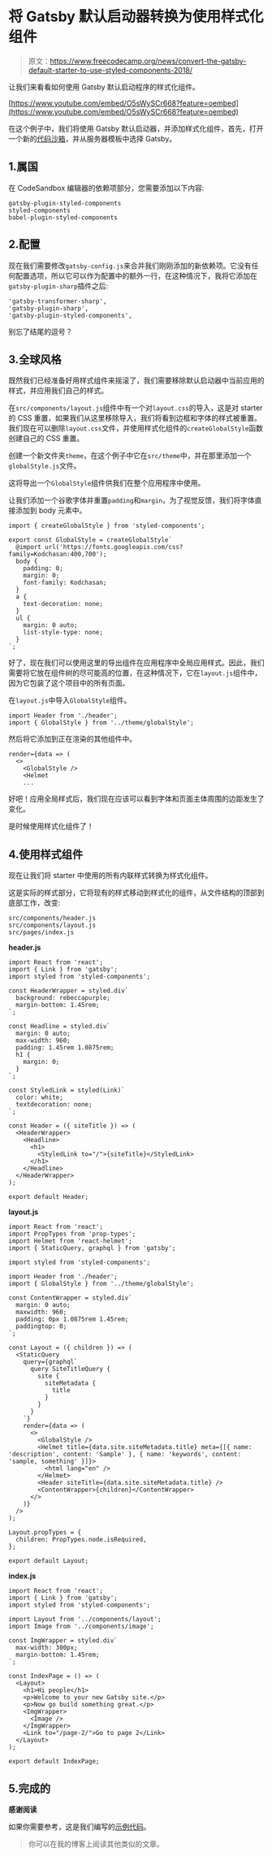 # 将 Gatsby 默认启动器转换为使用样式化组件

> 原文：<https://www.freecodecamp.org/news/convert-the-gatsby-default-starter-to-use-styled-components-2018/>

让我们来看看如何使用 Gatsby 默认启动程序的样式化组件。

[https://www.youtube.com/embed/O5sWySCr668?feature=oembed](https://www.youtube.com/embed/O5sWySCr668?feature=oembed)

在这个例子中，我们将使用 Gatsby 默认启动器，并添加样式化组件，首先，打开一个新的[代码沙箱](https://codesandbox.io/s/)，并从服务器模板中选择 Gatsby。

## 1.属国

在 CodeSandbox 编辑器的依赖项部分，您需要添加以下内容:

```
gatsby-plugin-styled-components
styled-components
babel-plugin-styled-components 
```

## 2.配置

现在我们需要修改`gatsby-config.js`来合并我们刚刚添加的新依赖项。它没有任何配置选项，所以它可以作为配置中的额外一行，在这种情况下，我将它添加在`gatsby-plugin-sharp`插件之后:

```
'gatsby-transformer-sharp',
'gatsby-plugin-sharp',
'gatsby-plugin-styled-components', 
```

别忘了结尾的逗号？

## 3.全球风格

既然我们已经准备好用样式组件来摇滚了，我们需要移除默认启动器中当前应用的样式，并应用我们自己的样式。

在`src/components/layout.js`组件中有一个对`layout.css`的导入，这是对 starter 的 CSS 重置，如果我们从这里移除导入，我们将看到边框和字体的样式被重置。我们现在可以删除`layout.css`文件，并使用样式化组件的`createGlobalStyle`函数创建自己的 CSS 重置。

创建一个新文件夹`theme`，在这个例子中它在`src/theme`中，并在那里添加一个`globalStyle.js`文件。

这将导出一个`GlobalStyle`组件供我们在整个应用程序中使用。

让我们添加一个谷歌字体并重置`padding`和`margin`，为了视觉反馈，我们将字体直接添加到 body 元素中。

```
import { createGlobalStyle } from 'styled-components';

export const GlobalStyle = createGlobalStyle`
  @import url('https://fonts.googleapis.com/css?family=Kodchasan:400,700');
  body {
    padding: 0;
    margin: 0;
    font-family: Kodchasan;
  }
  a {
    text-decoration: none;
  }
  ul {
    margin: 0 auto;
    list-style-type: none;
  }
`; 
```

好了，现在我们可以使用这里的导出组件在应用程序中全局应用样式。因此，我们需要将它放在组件树的尽可能高的位置，在这种情况下，它在`layout.js`组件中，因为它包装了这个项目中的所有页面。

在`layout.js`中导入`GlobalStyle`组件。

```
import Header from './header';
import { GlobalStyle } from '../theme/globalStyle'; 
```

然后将它添加到正在渲染的其他组件中。

```
render={data => (
  <>
    <GlobalStyle />
    <Helmet
    ... 
```

好吧！应用全局样式后，我们现在应该可以看到字体和页面主体周围的边距发生了变化。

是时候使用样式化组件了！

## 4.使用样式组件

现在让我们将 starter 中使用的所有内联样式转换为样式化组件。

这是实际的样式部分，它将现有的样式移动到样式化的组件，从文件结构的顶部到底部工作，改变:

```
src/components/header.js
src/components/layout.js
src/pages/index.js 
```

**header.js**

```
import React from 'react';
import { Link } from 'gatsby';
import styled from 'styled-components';

const HeaderWrapper = styled.div`
  background: rebeccapurple;
  margin-bottom: 1.45rem;
`;

const Headline = styled.div`
  margin: 0 auto;
  max-width: 960;
  padding: 1.45rem 1.0875rem;
  h1 {
    margin: 0;
  }
`;

const StyledLink = styled(Link)`
  color: white;
  textdecoration: none;
`;

const Header = ({ siteTitle }) => (
  <HeaderWrapper>
    <Headline>
      <h1>
        <StyledLink to="/">{siteTitle}</StyledLink>
      </h1>
    </Headline>
  </HeaderWrapper>
);

export default Header; 
```

**layout.js**

```
import React from 'react';
import PropTypes from 'prop-types';
import Helmet from 'react-helmet';
import { StaticQuery, graphql } from 'gatsby';

import styled from 'styled-components';

import Header from './header';
import { GlobalStyle } from '../theme/globalStyle';

const ContentWrapper = styled.div`
  margin: 0 auto;
  maxwidth: 960;
  padding: 0px 1.0875rem 1.45rem;
  paddingtop: 0;
`;

const Layout = ({ children }) => (
  <StaticQuery
    query={graphql`
      query SiteTitleQuery {
        site {
          siteMetadata {
            title
          }
        }
      }
    `}
    render={data => (
      <>
        <GlobalStyle />
        <Helmet title={data.site.siteMetadata.title} meta={[{ name: 'description', content: 'Sample' }, { name: 'keywords', content: 'sample, something' }]}>
          <html lang="en" />
        </Helmet>
        <Header siteTitle={data.site.siteMetadata.title} />
        <ContentWrapper>{children}</ContentWrapper>
      </>
    )}
  />
);

Layout.propTypes = {
  children: PropTypes.node.isRequired,
};

export default Layout; 
```

**index.js**

```
import React from 'react';
import { Link } from 'gatsby';
import styled from 'styled-components';

import Layout from '../components/layout';
import Image from '../components/image';

const ImgWrapper = styled.div`
  max-width: 300px;
  margin-bottom: 1.45rem;
`;

const IndexPage = () => (
  <Layout>
    <h1>Hi people</h1>
    <p>Welcome to your new Gatsby site.</p>
    <p>Now go build something great.</p>
    <ImgWrapper>
      <Image />
    </ImgWrapper>
    <Link to="/page-2/">Go to page 2</Link>
  </Layout>
);

export default IndexPage; 
```

## 5.完成的

**感谢阅读**

如果你需要参考，这是我们编写的[示例代码](https://codesandbox.io/s/yp3z16yw11)。

> 你可以在我的博客上阅读其他类似的文章。